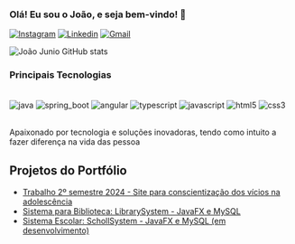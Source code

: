 

### Olá! Eu sou o João, e seja bem-vindo! 👋

[![Instagram](https://img.shields.io/badge/Instagram-E4405F?style=for-the-badge&logo=instagram&logoColor=white)](https://www.instagram.com/joaojunio_09/)
[![Linkedin](https://img.shields.io/badge/LinkedIn-0077B5?style=for-the-badge&logo=linkedin&logoColor=white)](https://www.linkedin.com/in/joao-junio/)
[![Gmail](https://img.shields.io/badge/Gmail-D14836?style=for-the-badge&logo=gmail&logoColor=white)](https://mail.google.com/mail/u/0/#inbox)

![João Junio GitHub stats](https://github-readme-stats.vercel.app/api?username=JoaoJunio09&show_icons=true&theme=tokyonight)

### Principais Tecnologias

<div style="display: inline_block"><br/>
    <img align="center" alt="java" src="https://img.shields.io/badge/Java-ED8B00?style=for-the-badge&logo=openjdk&logoColor=white"/>
    <img align="center" alt="spring_boot" src="https://img.shields.io/badge/Spring-6DB33F?style=for-the-badge&logo=spring&logoColor=white"/>
    <img align="center" alt="angular" src="https://img.shields.io/badge/Angular-DD0031?style=for-the-badge&logo=angular&logoColor=white"/>
    <img align="center" alt="typescript" src="https://img.shields.io/badge/TypeScript-007ACC?style=for-the-badge&logo=typescript&logoColor=white"/>
    <img align="center" alt="javascript" src="https://img.shields.io/badge/JavaScript-F7DF1E?style=for-the-badge&logo=javascript&logoColor=black"/>
    <img align="center" alt="html5" src="https://img.shields.io/badge/HTML5-E34F26?style=for-the-badge&logo=html5&logoColor=white"/>
    <img align="center" alt="css3" src="https://img.shields.io/badge/CSS3-1572B6?style=for-the-badge&logo=css3&logoColor=white"/>
</div><br/>

Apaixonado por tecnologia e soluções inovadoras, tendo como intuito a fazer diferença na vida das pessoa

## Projetos do Portfólio
- [Trabalho 2º semestre 2024 - Site para conscientização dos vícios na adolescência](https://estudodosjovens.com.br/)
- [Sistema para Biblioteca: LibrarySystem - JavaFX e MySQL](https://github.com/JoaoJunio09/librarySystem)
- [Sistema Escolar: SchollSystem - JavaFX e MySQL (em desenvolvimento)](https://github.com/JoaoJunio09/school-sysem-javafx-mysql-jdbc)
